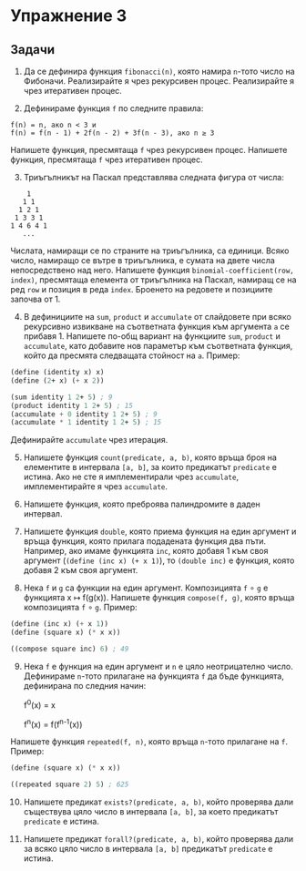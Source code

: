 Упражнение 3
============

Задачи
------

1. Да се дефинира функция `fibonacci(n)`, която намира `n`-тото число на
Фибоначи. Реализирайте я чрез рекурсивен процес. Реализирайте я чрез итеративен
процес.

2. Дефинираме функция `f` по следните правила:
```
f(n) = n, ако n < 3 и
f(n) = f(n - 1) + 2f(n - 2) + 3f(n - 3), ако n ≥ 3
```
Напишете функция, пресмятаща `f` чрез рекурсивен процес. Напишете функция,
пресмятаща `f` чрез итеративен процес.

3. Триъгълникът на Паскал представлява следната фигура от числа:

```
    1
   1 1
  1 2 1
 1 3 3 1
1 4 6 4 1
   ...
```

Числата, намиращи се по страните на триъгълника, са единици. Всяко число,
намиращо се вътре в триъгълника, е сумата на двете числа непосредствено над
него. Напишете функция `binomial-coefficient(row, index)`, пресмятаща елемента
от триъгълника на Паскал, намиращ се на ред `row` и позиция в реда `index`.
Броенето на редовете и позициите започва от 1.

4. В дефинициите на `sum`, `product` и `accumulate` от слайдовете при всяко
рекурсивно извикване на съответната функция към аргумента `a` се прибавя 1.
Напишете по-общ вариант на функциите `sum`, `product` и `accumulate`, като
добавите нов параметър към съответната функция, който да пресмята следващата
стойност на `a`. Пример:
```scheme
(define (identity x) x)
(define (2+ x) (+ x 2))

(sum identity 1 2+ 5) ; 9
(product identity 1 2+ 5) ; 15
(accumulate + 0 identity 1 2+ 5) ; 9
(accumulate * 1 identity 1 2+ 5) ; 15
```
Дефинирайте `accumulate` чрез итерация.

5. Напишете функция `count(predicate, a, b)`, която връща броя на елементите
в интервала `[a, b]`, за които предикатът `predicate` е истина. Ако не сте я
имплементирали чрез `accumulate`, имплементирайте я чрез `accumulate`.

6. Напишете функция, която преброява палиндромите в даден интервал.

7. Напишете функция `double`, която приема функция на един аргумент и връща
функция, която прилага подадената функция два пъти. Например, ако имаме
функцията `inc`, която добавя 1 към своя аргумент (`(define (inc x) (+ x 1)`),
то `(double inc)` е функция, която добавя 2 към своя аргумент.

8. Нека `f` и `g` са функции на един аргумент. Композицията `f` ∘ `g` е
функцията x ↦ f(g(x)). Напишете функция `compose(f, g)`, която връща
композицията `f` ∘ `g`. Пример:
```scheme
(define (inc x) (+ x 1))
(define (square x) (* x x))

((compose square inc) 6) ; 49
```

9. Нека `f` е функция на един аргумент и `n` е цяло неотрицателно число.
Дефинираме `n`-тото прилагане на функцията `f` да бъде функцията, дефинирана
по следния начин:

   f<sup>0</sup>(x) = x

   f<sup>n</sup>(x) = f(f<sup>n-1</sup>(x))

Напишете функция `repeated(f, n)`, която връща `n`-тото прилагане на `f`.
Пример:
```scheme
(define (square x) (* x x))

((repeated square 2) 5) ; 625
```

10. Напишете предикат `exists?(predicate, a, b)`, който проверява дали съществува
цяло число в интервала `[a, b]`, за което предикатът `predicate` е истина.

11. Напишете предикат `forall?(predicate, a, b)`, който проверява дали за всяко
цяло число в интервала `[a, b]` предикатът `predicate` е истина.
